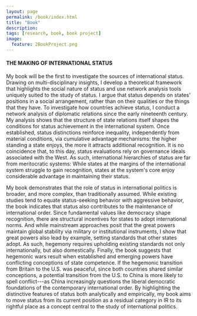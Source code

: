 ```yaml
---
layout: page
permalink: /book/index.html
title: "Book"
description:
tags: [research, book, book project]
image:
  feature: 2BookProject.png
---
```


#### THE MAKING OF INTERNATIONAL STATUS

My book will be the first to investigate the sources of international status. Drawing on multi-disciplinary insights, I develop a theoretical framework that highlights the social nature of status and use network analysis tools uniquely suited to the study of status. I argue that status depends on states' positions in a social arrangement, rather than on their qualities or the things that they have. To investigate how countries achieve status, I conduct a network analysis of diplomatic relations since the early nineteenth century. My analysis shows that the structure of state relations itself shapes the conditions for status achievement in the international system. Once established, status distinctions reinforce inequality, independently from material conditions, via cumulative advantage mechanisms: the higher standing a state enjoys, the more it attracts additional recognition. It is no coincidence that, to this day, status evaluations rely on governance ideals associated with the West. As such, international hierarchies of status are far from meritocratic systems: While states at the margins of the international system struggle to gain recognition, states at the system's core enjoy considerable advantage in maintaining their status.

My book demonstrates that the role of status in international politics is broader, and more complex, than traditionally assumed. While existing studies tend to equate status-seeking behavior with aggressive behavior, the book indicates that status also contributes to the maintenance of international order. Since fundamental values like democracy shape recognition, there are structural incentives for states to adopt international norms. And while mainstream approaches posit that the great powers maintain global stability via military or institutional instruments, I show that great powers also lead by example, setting standards that other states adopt. As such, hegemony requires upholding existing standards not only internationally, but also domestically. Finally, the book suggests that hegemonic wars result when established and emerging powers have conflicting conceptions of state competence. If the hegemonic transition from Britain to the U.S. was peaceful, since both countries shared similar conceptions, a potential transition from the U.S. to China is more likely to spell conflict---as China increasingly questions the liberal democratic foundations of the contemporary international order. By highlighting the distinctive features of status both analytically and empirically, my book aims to move status from its current position as a residual category in IR to its rightful place as a concept central to the study of international politics.



